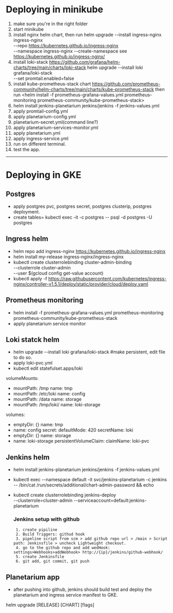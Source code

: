 # Deploying in minikube
1. make sure you're in the right folder
2. start minikube
3. install nginx helm chart, then run <minikube addons enable ingress>
   helm upgrade --install ingress-nginx ingress-nginx \
   --repo https://kubernetes.github.io/ingress-nginx \
   --namespace ingress-nginx --create-namespace
   see https://kubernetes.github.io/ingress-nginx/ 
4. install loki-stack https://github.com/grafana/helm-charts/tree/main/charts/loki-stack
   helm upgrade --install loki grafana/loki-stack \
   --set promtail.enabled=false
5. install kube-prometheus-stack chart https://github.com/prometheus-community/helm-charts/tree/main/charts/kube-prometheus-stack
   then run <helm install -f prometheus-grafana-values.yml prometheus-monitoring prometheus-community/kube-prometheus-stack>  
6. helm install jenkins-planetarium jenkins/jenkins -f jenkins-values.yml
7. apply promtail-config.yml
8. apply planetarium-config.yml
9. planetarium-secret.yml(command line?)
10. apply planetarium-services-monitor.yml
11. apply planetarium.yml
12. apply ingress-service.yml
13. run <minikube tunnel> on different terminal.
14. test the app.

-----------------------------------------------------------------------------------------------------------------------

# Deploying in GKE

## Postgres
* apply postgres pvc, postgres secret, postgres clusterip, postgres deployment.
* create tables= kubectl exec -it <podName> -c postgres -- psql -d postgres -U postgres

## Ingress helm
* helm repo add ingress-nginx https://kubernetes.github.io/ingress-nginx
* helm install my-release ingress-nginx/ingress-nginx
* kubectl create clusterrolebinding cluster-admin-binding \
  --clusterrole cluster-admin \
  --user $(gcloud config get-value account)
* kubectl apply -f https://raw.githubusercontent.com/kubernetes/ingress-nginx/controller-v1.5.1/deploy/static/provider/cloud/deploy.yaml

## Prometheus monitoring
* helm install -f prometheus-grafana-values.yml prometheus-monitoring prometheus-community/kube-prometheus-stack
* apply planetarium service monitor

## Loki statck helm
* helm upgrade --install loki grafana/loki-stack #make persistent, edit file to do so.
* apply loki-pvc.yml
* kubectl edit statefulset.apps/loki

volumeMounts:
- mountPath: /tmp
  name: tmp
- mountPath: /etc/loki
  name: config
- mountPath: /data
  name: storage
- mountPath: /tmp/loki/
  name: loki-storage

volumes:
- emptyDir: {}
  name: tmp
- name: config
  secret:
  defaultMode: 420
  secretName: loki
- emptyDir: {}
  name: storage
- name: loki-storage
  persistentVolumeClaim:
  claimName: loki-pvc

## Jenkins helm
* helm install jenkins-planetarium jenkins/jenkins -f jenkins-values.yml
* kubectl exec --namespace default -it svc/jenkins-planetarium -c jenkins -- /bin/cat /run/secrets/additional/chart-admin-password && echo
* kubectl create clusterrolebinding jenkins-deploy \
  --clusterrole=cluster-admin --serviceaccount=default:jenkins-planetarium

    ### Jenkins setup with github
       1. create pipiline
       2. Build Triggers: githud hook
       3. pipeline script from scm > add github repo url > /main > Script path: Jenkinsfile > uncheck Lightweight checkout.
       4. go to the github repo and add wedHook: settings>Webhooks>addWebhook> http://{ip}/jenkins/github-webhook/
       5. create Jenkinsfile
       6. git add, git commit, git push

## Planetarium app
* after pushing into github, jenkins should build test and deploy the planetarium and ingress service manifest to GKE.


helm upgrade [RELEASE] [CHART] [flags]
